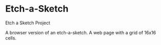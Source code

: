 # Etch-a-Sketch
Etch a Sketch Project

A browser version of an etch-a-sketch. A web page with a grid of 16x16 cells.